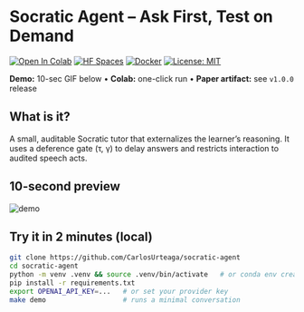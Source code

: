 # Socratic Agent – Ask First, Test on Demand

[![Open In Colab](https://colab.research.google.com/assets/colab-badge.svg)](https://colab.research.google.com/github/CarlosUrteaga/socratic-agent/blob/main/notebooks/demo.ipynb)
[![HF Spaces](https://img.shields.io/badge/🤗-Spaces-black.svg)](https://huggingface.co/spaces/your-namespace/socratic-agent) 
[![Docker](https://img.shields.io/badge/Docker-ready-blue)](https://github.com/CarlosUrteaga/socratic-agent/pkgs/container/socratic-agent)
[![License: MIT](https://img.shields.io/badge/License-MIT-green.svg)](LICENSE)

**Demo:** 10-sec GIF below • **Colab:** one-click run • **Paper artifact:** see `v1.0.0` release

## What is it?
A small, auditable Socratic tutor that externalizes the learner’s reasoning. It uses a deference gate (τ, γ) to delay answers and restricts interaction to audited speech acts.

## 10-second preview
![demo](assets/preview.gif)

## Try it in 2 minutes (local)
```bash
git clone https://github.com/CarlosUrteaga/socratic-agent
cd socratic-agent
python -m venv .venv && source .venv/bin/activate   # or conda env create -f environment.yml
pip install -r requirements.txt
export OPENAI_API_KEY=...   # or set your provider key
make demo                   # runs a minimal conversation
